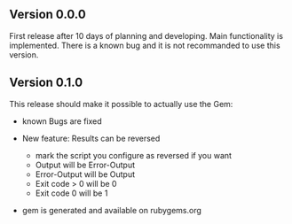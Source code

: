 ## Version 0.0.0

First release after 10 days of planning and developing. Main functionality is implemented.
There is a known bug and it is not recommanded to use this version.

## Version 0.1.0

This release should make it possible to actually use the Gem:

* known Bugs are fixed

* New feature: Results can be reversed
  * mark the script you configure as reversed if you want
  * Output will be Error-Output
  * Error-Output will be Output
  * Exit code > 0 will be 0
  * Exit code 0 will be 1
  
* gem is generated and available on rubygems.org
